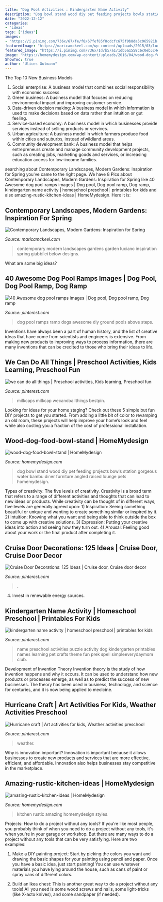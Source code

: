 ```yaml
---
title: "Dog Pool Activities : Kindergarten Name Activity"
description: "Dog bowl stand wood diy pet feeding projects bowls station gorgeous water bambu diner furniture angled raised lounge pets homemydesign"
date: "2022-12-12"
categories:
- "ideas"
tags: ["ideas"]
images:
- "https://i.pinimg.com/736x/67/fe/f8/67fef85f8cdcfc675f9b8da5c965921b--dog-pools-awesome-dogs.jpg"
featuredImage: "https://maricamckeel.com/wp-content/uploads/2015/03/luciano-giubbilei3-652x1024.jpg"
featured_image: "https://i.pinimg.com/736x/1d/b5/a1/1db5a1558c6c0eb5c4e0857bed8538e5--preschool-literacy-preschool-ideas.jpg"
image: "https://homemydesign.com/wp-content/uploads/2016/04/wood-dog-food-bowl-stand.jpg"
ShowToc: true
author: "Ulices Gutmann"
---
```



The Top 10 New Business Models
1. Social enterprise: A business model that combines social responsibility with economic success.
2. Green business: A business model that focuses on reducing environmental impact and improving customer service.
3. Data-driven decision making: A business model in which information is used to make decisions based on data rather than intuition or gut feeling.
4. Service-based economy: A business model in which businesses provide services instead of selling products or services. 
5. Urban agriculture: A business model in which farmers produce food within cities and suburbs, instead ofwildland areas. 
6. Community development bank: A business model that helps entrepreneurs create and manage community development projects, such as creating jobs, marketing goods and services, or increasing education access for low-income families.

	

		
searching about Contemporary Landscapes, Modern Gardens: Inspiration for Spring you've came to the right page. We have 8 Pics about Contemporary Landscapes, Modern Gardens: Inspiration for Spring like 40 Awesome dog pool ramps images | Dog pool, Dog pool ramp, Dog ramp, kindergarten name activity | homeschool preschool | printables for kids and also amazing-rustic-kitchen-ideas | HomeMydesign. Here it is:
		
    
## Contemporary Landscapes, Modern Gardens: Inspiration For Spring

<img loading=lazy src="https://maricamckeel.com/wp-content/uploads/2015/03/luciano-giubbilei3-652x1024.jpg" onerror="this.onerror=null;this.src='https://tse4.mm.bing.net/th?id=OIP.NHTgi1CtU5kTNsBTv4GY5gHaLo&amp;pid=15.1';" alt="Contemporary Landscapes, Modern Gardens: Inspiration for Spring">

_Source: maricamckeel.com_

>contemporary modern landscapes gardens garden luciano inspiration spring giubbilei below designs. 

	

What are some big ideas?
 

    
## 40 Awesome Dog Pool Ramps Images | Dog Pool, Dog Pool Ramp, Dog Ramp

<img loading=lazy src="https://i.pinimg.com/736x/67/fe/f8/67fef85f8cdcfc675f9b8da5c965921b--dog-pools-awesome-dogs.jpg" onerror="this.onerror=null;this.src='https://tse4.mm.bing.net/th?id=OIP.gtnxRGAt-gW9aY1H_rWJlgHaNL&amp;pid=15.1';" alt="40 Awesome dog pool ramps images | Dog pool, Dog pool ramp, Dog ramp">

_Source: pinterest.com_

>dog pool ramps ramp dogs awesome diy ground pools above steps. 

	

Inventions have always been a part of human history, and the list of creative ideas that have come from scientists and engineers is extensive. From making new products to improving ways to process information, there are many inventions that can be credited to those who bring their ideas to life.

    
## We Can Do All Things | Preschool Activities, Kids Learning, Preschool Fun

<img loading=lazy src="https://i.pinimg.com/736x/1d/b5/a1/1db5a1558c6c0eb5c4e0857bed8538e5--preschool-literacy-preschool-ideas.jpg" onerror="this.onerror=null;this.src='https://tse4.mm.bing.net/th?id=OIP.gd92-aOz6qH9B6b05fE2xwDSEs&amp;pid=15.1';" alt="we can do all things | Preschool activities, Kids learning, Preschool fun">

_Source: pinterest.com_

>milkcaps milkcap wecandoallthings bestpin. 

	

Looking for ideas for your home staging? Check out these 5 simple but fun DIY projects to get you started. From adding a little bit of color to revamping an old room, these projects will help improve your home’s look and feel while also costing you a fraction of the cost of professional installation.

    
## Wood-dog-food-bowl-stand | HomeMydesign

<img loading=lazy src="https://homemydesign.com/wp-content/uploads/2016/04/wood-dog-food-bowl-stand.jpg" onerror="this.onerror=null;this.src='https://tse4.mm.bing.net/th?id=OIP.vmr6wVr974mLj9K-jn97-QHaHa&amp;pid=15.1';" alt="wood-dog-food-bowl-stand | HomeMydesign">

_Source: homemydesign.com_

>dog bowl stand wood diy pet feeding projects bowls station gorgeous water bambu diner furniture angled raised lounge pets homemydesign. 

	

Types of creativity: The five levels of creativity.
Creativity is a broad term that refers to a range of different activities and thoughts that can lead to new ideas or products. While creativity can be thought of in different ways, five levels are generally agreed upon: 1) Inspiration: Seeing something beautiful or unique and wanting to create something similar or inspired by it. 
2) Intuition: Knowing what you want and being able to think outside the box to come up with creative solutions. 
3) Expression: Putting your creative ideas into action and seeing how they turn out. 
4) Arousal: Feeling good about your work or the final product after completing it.

    
## Cruise Door Decorations: 125 Ideas | Cruise Door, Cruise Door Decor

<img loading=lazy src="https://i.pinimg.com/736x/01/07/84/0107847c2f532c36c9372e99bf948c08.jpg" onerror="this.onerror=null;this.src='https://tse3.mm.bing.net/th?id=OIP.tAKYOWEEc6EfXaucUtWgHwHaJ3&amp;pid=15.1';" alt="Cruise Door Decorations: 125 Ideas | Cruise door, Cruise door decor">

_Source: pinterest.com_

>. 

	

4. Invest in renewable energy sources. 

    
## Kindergarten Name Activity | Homeschool Preschool | Printables For Kids

<img loading=lazy src="https://i.pinimg.com/736x/c0/a4/b9/c0a4b97a8446e3b818da39752b451db4.jpg" onerror="this.onerror=null;this.src='https://tse2.mm.bing.net/th?id=OIP.5VtlrgUIhBQAAuu5zguvRQHaNY&amp;pid=15.1';" alt="kindergarten name activity | homeschool preschool | printables for kids">

_Source: pinterest.com_

>name preschool activities puzzle activity dog kindergarten printables names learning pet crafts theme fun prek spell simpleeverydaymom club. 

	

Development of Invention Theory
Invention theory is the study of how invention happens and why it occurs. It can be used to understand how new products or processes emerge, as well as to predict the success of new businesses. The theory has been used in business, technology, and science for centuries, and it is now being applied to medicine.

    
## Hurricane Craft | Art Activities For Kids, Weather Activities Preschool

<img loading=lazy src="https://i.pinimg.com/736x/0b/d8/fd/0bd8fde4a9fa10c141734a732f86af66.jpg" onerror="this.onerror=null;this.src='https://tse1.mm.bing.net/th?id=OIP.FCbq_6XF-sM3crA5qr7zpQHaNK&amp;pid=15.1';" alt="Hurricane craft | Art activities for kids, Weather activities preschool">

_Source: pinterest.com_

>weather. 

	

Why is innovation important?
Innovation is important because it allows businesses to create new products and services that are more effective, efficient, and affordable. Innovation also helps businesses stay competitive in the marketplace.

    
## Amazing-rustic-kitchen-ideas | HomeMydesign

<img loading=lazy src="https://homemydesign.com/wp-content/uploads/2016/09/amazing-rustic-kitchen-ideas.jpg" onerror="this.onerror=null;this.src='https://tse4.mm.bing.net/th?id=OIP.S_t8ud1vtNGd8-jGpqZifQHaLH&amp;pid=15.1';" alt="amazing-rustic-kitchen-ideas | HomeMydesign">

_Source: homemydesign.com_

>kitchen rustic amazing homemydesign styles. 

	

Projects: How to do a project without any tools?
If you're like most people, you probably think of when you need to do a project without any tools, it's when you're in your garage or workshop. But there are many ways to do a project without any tools that can be very satisfying. Here are two examples: 
1. Make a DIY painting project: Start by picking the colors you want and drawing the basic shapes for your painting using pencil and paper. Once you have a basic idea, just start painting! You can use whatever materials you have lying around the house, such as cans of paint or spray cans of different colors. 

2. Build an Ikea chest: This is another great way to do a project without any tools! All you need is some wood screws and nails, some light-tricks (like X-acto knives), and some sandpaper (if needed).

